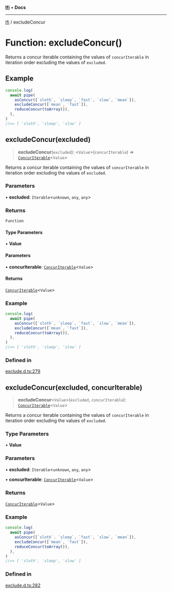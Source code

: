 [**lfi**](../readme.md) • **Docs**

***

[lfi](../globals.md) / excludeConcur

# Function: excludeConcur()

Returns a concur iterable containing the values of `concurIterable` in
iteration order excluding the values of `excluded`.

## Example

```js
console.log(
  await pipe(
    asConcur([`sloth`, `sleep`, `fast`, `slow`, `mean`]),
    excludeConcur([`mean`, `fast`]),
    reduceConcur(toArray()),
  ),
)
//=> [ 'sloth', 'sleep', 'slow' ]
```

## excludeConcur(excluded)

> **excludeConcur**(`excluded`): \<`Value`\>(`concurIterable`) => [`ConcurIterable`](../type-aliases/ConcurIterable.md)\<`Value`\>

Returns a concur iterable containing the values of `concurIterable` in
iteration order excluding the values of `excluded`.

### Parameters

• **excluded**: `Iterable`\<`unknown`, `any`, `any`\>

### Returns

`Function`

#### Type Parameters

• **Value**

#### Parameters

• **concurIterable**: [`ConcurIterable`](../type-aliases/ConcurIterable.md)\<`Value`\>

#### Returns

[`ConcurIterable`](../type-aliases/ConcurIterable.md)\<`Value`\>

### Example

```js
console.log(
  await pipe(
    asConcur([`sloth`, `sleep`, `fast`, `slow`, `mean`]),
    excludeConcur([`mean`, `fast`]),
    reduceConcur(toArray()),
  ),
)
//=> [ 'sloth', 'sleep', 'slow' ]
```

### Defined in

[exclude.d.ts:279](https://github.com/TomerAberbach/lfi/blob/d7a0f90dd72245d6efd6bd97c58a78b3f3028f25/src/operations/exclude.d.ts#L279)

## excludeConcur(excluded, concurIterable)

> **excludeConcur**\<`Value`\>(`excluded`, `concurIterable`): [`ConcurIterable`](../type-aliases/ConcurIterable.md)\<`Value`\>

Returns a concur iterable containing the values of `concurIterable` in
iteration order excluding the values of `excluded`.

### Type Parameters

• **Value**

### Parameters

• **excluded**: `Iterable`\<`unknown`, `any`, `any`\>

• **concurIterable**: [`ConcurIterable`](../type-aliases/ConcurIterable.md)\<`Value`\>

### Returns

[`ConcurIterable`](../type-aliases/ConcurIterable.md)\<`Value`\>

### Example

```js
console.log(
  await pipe(
    asConcur([`sloth`, `sleep`, `fast`, `slow`, `mean`]),
    excludeConcur([`mean`, `fast`]),
    reduceConcur(toArray()),
  ),
)
//=> [ 'sloth', 'sleep', 'slow' ]
```

### Defined in

[exclude.d.ts:282](https://github.com/TomerAberbach/lfi/blob/d7a0f90dd72245d6efd6bd97c58a78b3f3028f25/src/operations/exclude.d.ts#L282)
